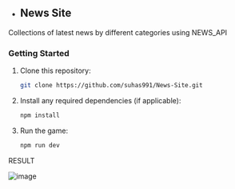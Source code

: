 - ## News Site

Collections of latest news by different categories using NEWS_API

### Getting Started

1. Clone this repository:

   ```bash
   git clone https://github.com/suhas991/News-Site.git
   ```

2. Install any required dependencies (if applicable):

   ```bash
   npm install
   ```

3. Run the game:


   ```bash
   npm run dev
   ```

RESULT

![image](https://github.com/user-attachments/assets/8e9c62d9-1d14-495e-a968-4732b000ae5c)
